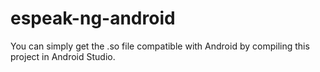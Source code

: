 # espeak-ng-android
You can simply get the .so file compatible with Android by compiling this project in Android Studio.